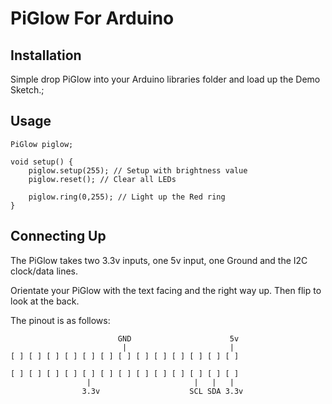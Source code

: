 PiGlow For Arduino
==================

Installation
------------

Simple drop PiGlow into your Arduino libraries folder and load up the Demo Sketch.;

Usage
-----

    PiGlow piglow;

    void setup() {
    	piglow.setup(255); // Setup with brightness value
    	piglow.reset(); // Clear all LEDs

    	piglow.ring(0,255); // Light up the Red ring
    }

Connecting Up
-------------

The PiGlow takes two 3.3v inputs, one 5v input, one Ground and the I2C clock/data lines.


Orientate your PiGlow with the text facing and the right way up. Then flip to look at the back.

The pinout is as follows:

                            GND                      5v
                             |                       |
    [ ] [ ] [ ] [ ] [ ] [ ] [ ] [ ] [ ] [ ] [ ] [ ] [ ]

    [ ] [ ] [ ] [ ] [ ] [ ] [ ] [ ] [ ] [ ] [ ] [ ] [ ]
                     |                       |   |   |
                    3.3v                    SCL SDA 3.3v
